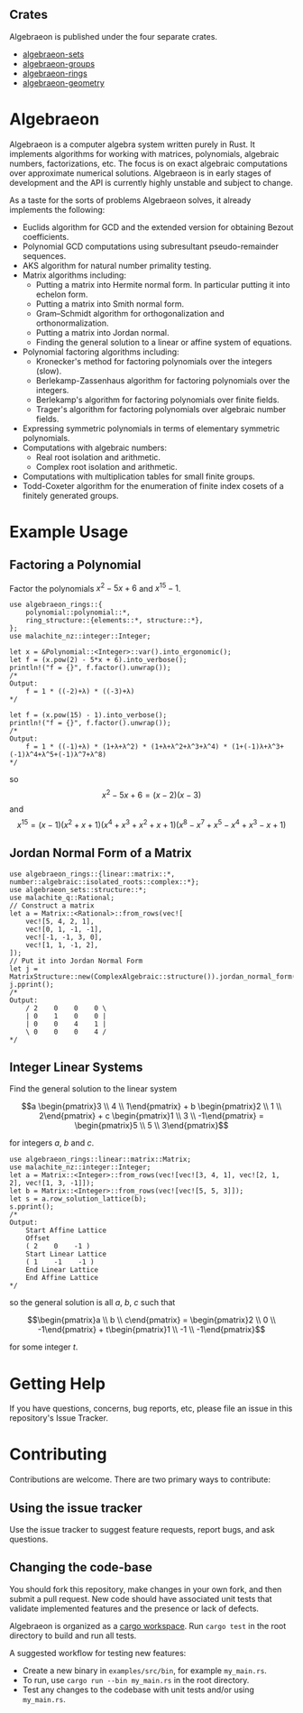 ## Crates
Algebraeon is published under the four separate crates.
 - [algebraeon-sets](https://crates.io/crates/algebraeon-sets)
 - [algebraeon-groups](https://crates.io/crates/algebraeon-groups)
 - [algebraeon-rings](https://crates.io/crates/algebraeon-rings)
 - [algebraeon-geometry](https://crates.io/crates/algebraeon-geometry)

# Algebraeon
Algebraeon is a computer algebra system written purely in Rust. It implements algorithms for working with matrices, polynomials, algebraic numbers, factorizations, etc. The focus is on exact algebraic computations over approximate numerical solutions. Algebraeon is in early stages of development and the API is currently highly unstable and subject to change.

As a taste for the sorts of problems Algebraeon solves, it already implements the following:
 - Euclids algorithm for GCD and the extended version for obtaining Bezout coefficients.
 - Polynomial GCD computations using subresultant pseudo-remainder sequences.
 - AKS algorithm for natural number primality testing.
 - Matrix algorithms including:
   - Putting a matrix into Hermite normal form. In particular putting it into echelon form.
   - Putting a matrix into Smith normal form.
   - Gram–Schmidt algorithm for orthogonalization and orthonormalization.
   - Putting a matrix into Jordan normal.
   - Finding the general solution to a linear or affine system of equations.
 - Polynomial factoring algorithms including:
   - Kronecker's method for factoring polynomials over the integers (slow).
   - Berlekamp-Zassenhaus algorithm for factoring polynomials over the integers.
   - Berlekamp's algorithm for factoring polynomials over finite fields.
   - Trager's algorithm for factoring polynomials over algebraic number fields.
 - Expressing symmetric polynomials in terms of elementary symmetric polynomials.
 - Computations with algebraic numbers:
   - Real root isolation and arithmetic.
   - Complex root isolation and arithmetic.
 - Computations with multiplication tables for small finite groups.
 - Todd-Coxeter algorithm for the enumeration of finite index cosets of a finitely generated groups.

# Example Usage
## Factoring a Polynomial
Factor the polynomials $x^2 - 5x + 6$ and $x^{15} - 1$.
```
use algebraeon_rings::{
    polynomial::polynomial::*,
    ring_structure::{elements::*, structure::*},
};
use malachite_nz::integer::Integer;

let x = &Polynomial::<Integer>::var().into_ergonomic();
let f = (x.pow(2) - 5*x + 6).into_verbose();
println!("f = {}", f.factor().unwrap());
/*
Output:
    f = 1 * ((-2)+λ) * ((-3)+λ)
*/

let f = (x.pow(15) - 1).into_verbose();
println!("f = {}", f.factor().unwrap());
/*
Output:
    f = 1 * ((-1)+λ) * (1+λ+λ^2) * (1+λ+λ^2+λ^3+λ^4) * (1+(-1)λ+λ^3+(-1)λ^4+λ^5+(-1)λ^7+λ^8)
*/
```
so
$$x^2 - 5x + 6 = (x-2)(x-3)$$
and
$$x^{15} = (x-1)(x^2+x+1)(x^4+x^3+x^2+x+1)(x^8-x^7+x^5-x^4+x^3-x+1)$$

## Jordan Normal Form of a Matrix
```
use algebraeon_rings::{linear::matrix::*, number::algebraic::isolated_roots::complex::*};
use algebraeon_sets::structure::*;
use malachite_q::Rational;
// Construct a matrix
let a = Matrix::<Rational>::from_rows(vec![
    vec![5, 4, 2, 1],
    vec![0, 1, -1, -1],
    vec![-1, -1, 3, 0],
    vec![1, 1, -1, 2],
]);
// Put it into Jordan Normal Form
let j = MatrixStructure::new(ComplexAlgebraic::structure()).jordan_normal_form(&a);
j.pprint();
/*
Output:
    / 2    0    0    0 \
    | 0    1    0    0 |
    | 0    0    4    1 |
    \ 0    0    0    4 /
*/
```

## Integer Linear Systems
Find the general solution to the linear system
```math
a \begin{pmatrix}3 \\ 4 \\ 1\end{pmatrix} + b \begin{pmatrix}2 \\ 1 \\ 2\end{pmatrix} + c \begin{pmatrix}1 \\ 3 \\ -1\end{pmatrix} = \begin{pmatrix}5 \\ 5 \\ 3\end{pmatrix}
```
for integers $a$, $b$ and $c$.
```
use algebraeon_rings::linear::matrix::Matrix;
use malachite_nz::integer::Integer;
let a = Matrix::<Integer>::from_rows(vec![vec![3, 4, 1], vec![2, 1, 2], vec![1, 3, -1]]);
let b = Matrix::<Integer>::from_rows(vec![vec![5, 5, 3]]);
let s = a.row_solution_lattice(b);
s.pprint();
/*
Output:
    Start Affine Lattice
    Offset
    ( 2    0    -1 )
    Start Linear Lattice
    ( 1    -1    -1 )
    End Linear Lattice
    End Affine Lattice
*/
```
so the general solution is all $a$, $b$, $c$ such that
```math
\begin{pmatrix}a \\ b \\ c\end{pmatrix} = \begin{pmatrix}2 \\ 0 \\ -1\end{pmatrix} + t\begin{pmatrix}1 \\ -1 \\ -1\end{pmatrix}
```
for some integer $t$.


# Getting Help
If you have questions, concerns, bug reports, etc, please file an issue in this repository's Issue Tracker.

# Contributing
Contributions are welcome. There are two primary ways to contribute:

## Using the issue tracker
Use the issue tracker to suggest feature requests, report bugs, and ask questions.

## Changing the code-base
You should fork this repository, make changes in your own fork, and then submit a pull request. New code should have associated unit tests that validate implemented features and the presence or lack of defects.

Algebraeon is organized as a [cargo workspace](https://doc.rust-lang.org/book/ch14-03-cargo-workspaces.html). Run `cargo test` in the root directory to build and run all tests.

A suggested workflow for testing new features:
 - Create a new binary in `examples/src/bin`, for example `my_main.rs`.
 - To run, use `cargo run --bin my_main.rs` in the root directory.
 - Test any changes to the codebase with unit tests and/or using `my_main.rs`.
